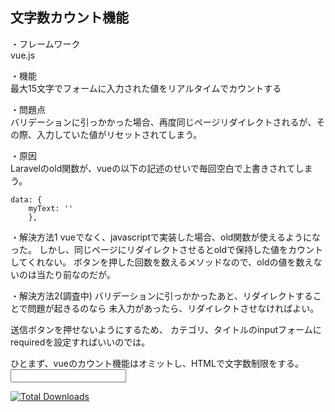 ## 文字数カウント機能

・フレームワーク  
vue.js

・機能  
最大15文字でフォームに入力された値をリアルタイムでカウントする

・問題点  
バリデーションに引っかかった場合、再度同じページリダイレクトされるが、その際、入力していた値がリセットされてしまう。  

・原因  
Laravelのold関数が、vueの以下の記述のせいで毎回空白で上書きされてしまう。
```
data: {
    myText: ''
    },
```

・解決方法1
vueでなく、javascriptで実装した場合、old関数が使えるようになった。
しかし、同じページにリダイレクトさせるとoldで保持した値をカウントしてくれない。
ボタンを押した回数を数えるメソッドなので、oldの値を数えないのは当たり前なのだが。

・解決方法2(調査中)
バリデーションに引っかかったあと、リダイレクトすることで問題が起きるのなら
未入力があったら、リダイレクトさせなければよい。

送信ボタンを押せないようにするため、
カテゴリ、タイトルのinputフォームにrequiredを設定すればいいのでは。


ひとまず、vueのカウント機能はオミットし、HTMLで文字数制限をする。
<input maxlength='15'>


<a href="https://packagist.org/packages/laravel/framework"><img src="https://poser.pugx.org/laravel/framework/d/total.svg" alt="Total Downloads"></a>
